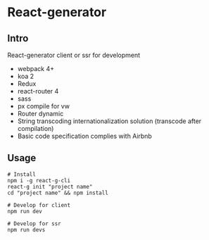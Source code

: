 # React-generator

## Intro
React-generator client or ssr for development

* webpack 4+
* koa 2
* Redux
* react-router 4
* sass
* px compile for vw
* Router dynamic
* String transcoding internationalization solution (transcode after compilation)
* Basic code specification complies with Airbnb

## Usage
```
# Install
npm i -g react-g-cli
react-g init "project name"
cd "project name" && npm install

# Develop for client
npm run dev

# Develop for ssr
npm run devs
```
